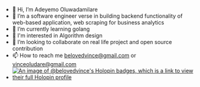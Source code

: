 - 👋 Hi, I’m Adeyemo Oluwadamilare
- 👀 I’m a software engineer verse in building backend functionality of web-based application, web scraping for business analytics
- 🌱 I’m currently learning golang
- 🌱 I'm interested in Algorithm design
- 💞️ I’m looking to collaborate on real life project and open source contribution
- 📫 How to reach me belovedvince@gmail.com or vinceoludare@gmail.com
- [![An image of @belovedvince's Holopin badges, which is a link to view their full Holopin profile](https://holopin.me/belovedvince)](https://holopin.io/@belovedvince)

<!---
Beloved-vince/Beloved-vince is a ✨ special ✨ repository because its `README.md` (this file) appears on your GitHub profile.
You can click the Preview link to take a look at your changes.
--->
